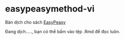# easypeasymethod-vi

Bản dịch cho sách [EasyPeasy](https://read.easypeasymethod.org/)

Đang dịch....., bạn có thể bấm vào tệp .Rmd để đọc luôn.